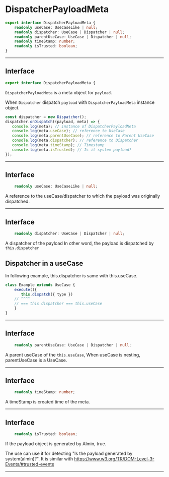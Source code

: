 # DispatcherPayloadMeta
<!-- THIS DOCUMENT IS AUTOMATICALLY GENERATED FROM src/*.ts -->
<!-- Please edit src/*.ts and `npm run build:docs:api` -->


```typescript
export interface DispatcherPayloadMeta {
    readonly useCase: UseCaseLike | null;
    readonly dispatcher: UseCase | Dispatcher | null;
    readonly parentUseCase: UseCase | Dispatcher | null;
    readonly timeStamp: number;
    readonly isTrusted: boolean;
}
```

----

## Interface
```typescript
export interface DispatcherPayloadMeta {
```

`DispatcherPayloadMeta` is a meta object for `payload`.

When `Dispatcher` dispatch `payload` with `DispatcherPayloadMeta` instance object.

```js
const dispatcher = new Dispatcher();
dispatcher.onDispatch((payload, meta) => {
   console.log(meta); // instance of DispatcherPayloadMeta
   console.log(meta.useCase); // reference to UseCase
   console.log(meta.parentUseCase); // reference to Parent UseCase
   console.log(meta.dispatcher); // reference to Dispatcher
   console.log(meta.timeStamp); // Timestamp
   console.log(meta.isTrusted); // Is it system payload?
});
```

----

## Interface
```typescript
    readonly useCase: UseCaseLike | null;
```

A reference to the useCase/dispatcher to which the payload was originally dispatched.

----

## Interface
```typescript
    readonly dispatcher: UseCase | Dispatcher | null;
```

A dispatcher of the payload
In other word, the payload is dispatched by `this.dispatcher`

## Dispatcher in a useCase

In following example, this.dispatcher is same with this.useCase.

```js
class Example extends UseCase {
    execute(){
       this.dispatch({ type })
    // ^^^^
    // === this dispatcher === this.useCase
    }
}
```

----

## Interface
```typescript
    readonly parentUseCase: UseCase | Dispatcher | null;
```

A parent useCase of the `this.useCase`,
When useCase is nesting, parentUseCase is a UseCase.

----

## Interface
```typescript
    readonly timeStamp: number;
```

A timeStamp is created time of the meta.

----

## Interface
```typescript
    readonly isTrusted: boolean;

```

If the payload object is generated by Almin, true.

The use can use it for detecting "Is the payload generated by system(almin)?".
It is similar with https://www.w3.org/TR/DOM-Level-3-Events/#trusted-events

----


